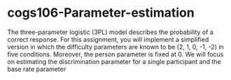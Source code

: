 # cogs106-Parameter-estimation
The three-parameter logistic (3PL) model describes the probability of a correct response. For this assignment, you will implement a simplified version in which the difficulty parameters 
 are known to be (2, 1, 0, -1, -2) in five conditions. Moreover, the person parameter 
 is fixed at 0. We will focus on estimating the discrimination parameter 
 for a single participant and the base rate parameter 
